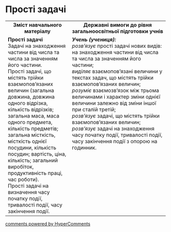 <div id="hypercomments_widget" class="js-hypercomments-widget invisible"></div>

# Прості задачі
<table>
  <tr>
    <td width="40%" align="center"><b>Зміст навчального матеріалу<b></td>
    <td width="60%" align="center"><b>Державні вимоги до рівня загальноосвітньої підготовки учнів</b></td>
  </tr>
  <tr>
    <td width="40%" style="vertical-align:top !important;"><b>Прості задачі</b><br>
Задачі на знаходження частини від числа та числа за значенням його частини.<br>
Прості задачі, що містять трійки взаємопов’язаних величин (загальна довжина, довжина одного відрізка, кількість відрізків; загальна маса, маса одного предмета, кількість предметів; загальна місткість, місткість однієї посудини, кількість посудин; вартість, ціна, кількість; загальний виробіток, продуктивність праці, час роботи).<br>
Прості задачі на визначення часу початку події, тривалості події, часу закінчення події.<br></td>
    <td width="60%" style="vertical-align:top !important;"><i><b>Учень (учениця):</b></i><br>
<i>розв’язує</i> прості задачі нових видів: на знаходження частини від числа та числа за значенням його частини; <br>
<i>виділяє</i> взаємопов’язані величини у текстах задач, що містять трійки взаємопов’язаних величин;<br>
<i>розуміє</i> взаємозв’язок між трьома величинами і характер зміни однієї величини залежно від зміни іншої при сталій третій;<br>
<i>розв’язує</i> задачі, що містять трійки взаємопов’язаних величин; <br>
<i>розв’язує</i> задачі на знаходження часу початку події, тривалості події, часу закінчення події з опорою на годинник.<br></td>
  </tr>
</table>

<div class="js-hypercomments-container">
    <a href="http://hypercomments.com" class="hc-link" title="comments widget">comments powered by HyperComments</a>
</div>